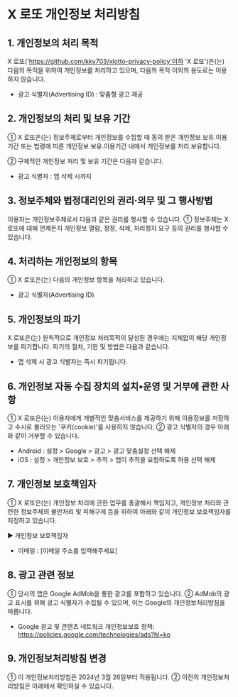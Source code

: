 # X 로또 개인정보 처리방침

## 1. 개인정보의 처리 목적
X 로또('https://github.com/kky703/xlotto-privacy-policy'이하 'X 로또')은(는) 다음의 목적을 위하여 개인정보를 처리하고 있으며, 다음의 목적 이외의 용도로는 이용하지 않습니다.

- 광고 식별자(Advertising ID) : 맞춤형 광고 제공

## 2. 개인정보의 처리 및 보유 기간
① X 로또은(는) 정보주체로부터 개인정보를 수집할 때 동의 받은 개인정보 보유․이용기간 또는 법령에 따른 개인정보 보유․이용기간 내에서 개인정보를 처리․보유합니다.

② 구체적인 개인정보 처리 및 보유 기간은 다음과 같습니다.
- 광고 식별자 : 앱 삭제 시까지

## 3. 정보주체와 법정대리인의 권리·의무 및 그 행사방법
이용자는 개인정보주체로서 다음과 같은 권리를 행사할 수 있습니다.
① 정보주체는 X 로또에 대해 언제든지 개인정보 열람, 정정, 삭제, 처리정지 요구 등의 권리를 행사할 수 있습니다.

## 4. 처리하는 개인정보의 항목
① X 로또은(는) 다음의 개인정보 항목을 처리하고 있습니다.
- 광고 식별자(Advertising ID)

## 5. 개인정보의 파기
X 로또은(는) 원칙적으로 개인정보 처리목적이 달성된 경우에는 지체없이 해당 개인정보를 파기합니다. 파기의 절차, 기한 및 방법은 다음과 같습니다.
- 앱 삭제 시 광고 식별자는 즉시 파기됩니다.

## 6. 개인정보 자동 수집 장치의 설치•운영 및 거부에 관한 사항
① X 로또은(는) 이용자에게 개별적인 맞춤서비스를 제공하기 위해 이용정보를 저장하고 수시로 불러오는 '쿠키(cookie)'를 사용하지 않습니다.
② 광고 식별자의 경우 아래와 같이 거부할 수 있습니다.
- Android : 설정 > Google > 광고 > 광고 맞춤설정 선택 해제
- iOS : 설정 > 개인정보 보호 > 추적 > 앱이 추적을 요청하도록 허용 선택 해제

## 7. 개인정보 보호책임자
① X 로또은(는) 개인정보 처리에 관한 업무를 총괄해서 책임지고, 개인정보 처리와 관련한 정보주체의 불만처리 및 피해구제 등을 위하여 아래와 같이 개인정보 보호책임자를 지정하고 있습니다.

▶ 개인정보 보호책임자
- 이메일 : [이메일 주소를 입력해주세요]

## 8. 광고 관련 정보
① 당사의 앱은 Google AdMob을 통한 광고를 포함하고 있습니다.
② AdMob의 광고 표시를 위해 광고 식별자가 수집될 수 있으며, 이는 Google의 개인정보처리방침을 따릅니다.
- Google 광고 및 콘텐츠 네트워크 개인정보보호 정책: https://policies.google.com/technologies/ads?hl=ko

## 9. 개인정보처리방침 변경
① 이 개인정보처리방침은 2024년 3월 26일부터 적용됩니다.
② 이전의 개인정보처리방침은 아래에서 확인하실 수 있습니다.
